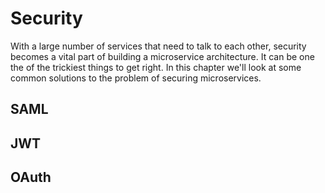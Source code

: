 # Security

With a large number of services that need to talk to each other, security becomes a vital part of building a microservice architecture.
It can be one the of the trickiest things to get right. In this chapter we'll look at some common solutions to the problem
of securing microservices.

## SAML

## JWT

## OAuth
